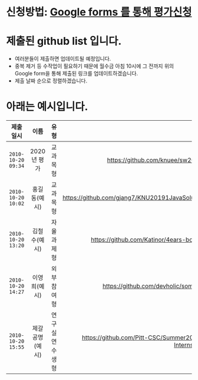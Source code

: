 # 신청방법: [Google forms 를 통해 평가신청](https://docs.google.com/forms/d/e/1FAIpQLSeOBa-ypL9Fm6xFZpUE-ymmUlp2sy91yAHfeX8F_DAoFHW8nA/viewform?usp=sf_link)

# 제출된 github list 입니다.
* 여러분들이 제출하면 업데이트될 예정입니다.
* 중복 제거 등 수작업이 필요하기 때문에 월수금 아침 10시에 그 전까지 위의 Google form을 통해 제출된 링크를 업데이트하겠습니다.
* 제출 날짜 순으로 정렬하겠습니다.

# 아래는 예시입니다.
| 제출일시 | 이름 | 유형 | 주소 |
|---|:---:|---:|---:|
| `2010-10-20 09:34` | 2020년 평가 | 교과목형 | https://github.com/knuee/sw2020/ |
| `2010-10-20 10:02` | 홍길동(예시) | 교과목형 | https://github.com/gjang7/KNU20191JavaSolution |
| `2010-10-20 13:20` | 김철수(예시) | 자율과제형  | https://github.com/Katinor/4ears-bot_V3 |
| `2010-10-20 14:27` | 이영희(예시) | 외부참여형  | https://github.com/devholic/somalife |
| `2010-10-20 15:55` | 제갈공명(예시) | 연구실연수생형  | https://github.com/Pitt-CSC/Summer2021-Internships |
